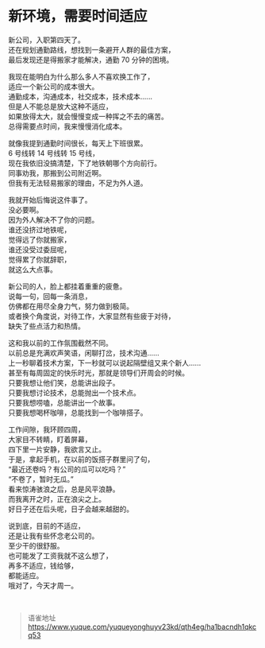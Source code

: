 # 新环境，需要时间适应
新公司，入职第四天了。  
还在规划通勤路线，想找到一条避开人群的最佳方案，  
最后发现还是得搬家才能解决，通勤 70 分钟的困境。

我现在能明白为什么那么多人不喜欢换工作了，  
适应一个新公司的成本很大。  
通勤成本，沟通成本，社交成本，技术成本......  
但是人不能总是放大这种不适应，  
如果放得太大，就会慢慢变成一种挥之不去的痛苦。  
总得需要点时间，我来慢慢消化成本。

就像我提到通勤时间很长，每天上下班很累。  
6 号线转 14 号线转 15 号线，  
现在我依旧没搞清楚，下了地铁朝哪个方向前行。  
同事劝我，那搬到公司附近啊。  
但我有无法轻易搬家的理由，不足为外人道。

我就开始后悔说这件事了。  
没必要啊。  
因为外人解决不了你的问题。  
谁还没挤过地铁呢，  
觉得远了你就搬家，  
谁还没受过委屈呢，  
觉得累了你就辞职，  
就这么大点事。

新公司的人，脸上都挂着重重的疲惫。  
说每一句，回每一条消息，  
仿佛都在用尽全身力气，努力做到极简。  
或者换个角度说，对待工作，大家显然有些疲于对待，  
缺失了些点活力和热情。

这和我以前的工作氛围截然不同。  
以前总是充满欢声笑语，闲聊打岔，技术沟通......  
上一秒聊着技术方案，下一秒就可以说起隔壁组又来个新人......  
甚至有每周固定的快乐时光，那就是领导们开周会的时候。  
只要我想让他们笑，总能讲出段子。  
只要我想讨论技术，总能抛出一个技术点。  
只要我想唠嗑，总能讲出一个故事。  
只要我想喝杯咖啡，总能找到一个咖啡搭子。

工作间隙，我环顾四周，  
大家目不转睛，盯着屏幕，  
四下里一片安静，我欲言又止。  
于是，拿起手机，在以前的饭搭子群里问了句，  
“最近还卷吗？有公司的瓜可以吃吗？”  
“不卷了，暂时无瓜。”  
看来惊涛骇浪之后，总是风平浪静。  
而我离开之时，正在浪尖之上。  
好日子还在后头呢，日子会越来越甜的。

说到底，目前的不适应，  
还是让我有些怀念老公司的。  
至少干的很舒服。  
也可能发了工资我就不这么想了，  
再多不适应，钱给够，  
都能适应。  
哦对了，今天才周一。

<br>
  
> 语雀地址 https://www.yuque.com/yuqueyonghuyv23kd/qth4eg/ha1bacndh1qkcq53